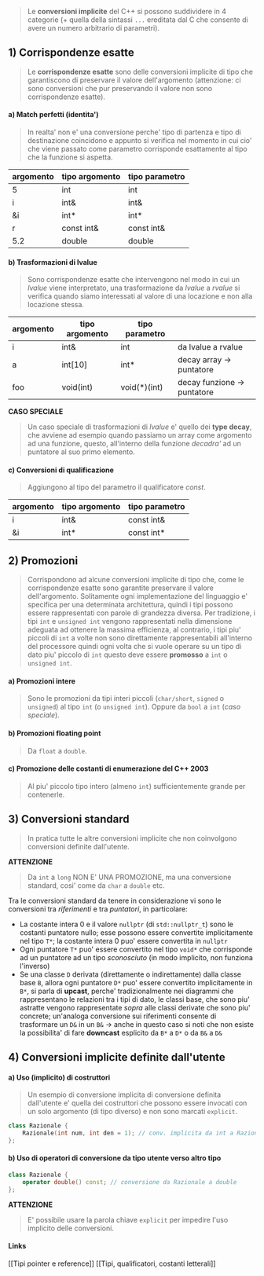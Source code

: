>Le **conversioni implicite** del C++ si possono suddividere in 4 categorie (+ quella della sintassi `...` ereditata dal C che consente di avere un numero arbitrario di parametri).

## 1) Corrispondenze esatte
>Le **corrispondenze esatte** sono delle conversioni implicite di tipo che garantiscono di preservare il valore dell'argomento (attenzione: ci sono conversioni che pur preservando il valore non sono corrispondenze esatte).
#### a) Match perfetti (identita')
>In realta' non e' una conversione perche' tipo di partenza e tipo di destinazione coincidono e appunto si verifica nel momento in cui cio' che viene passato come parametro corrisponde esattamente al tipo che la funzione si aspetta.

| argomento | tipo argomento | tipo parametro |
| --------- | -------------- | -------------- |
| 5         | int            | int            |
| i         | int&           | int&           |
| &i        | int*           | int*           |
| r         | const int&     | const int&     |
| 5.2       | double         | double         |

#### b) Trasformazioni di lvalue
>Sono corrispondenze esatte che intervengono nel modo in cui un *lvalue* viene interpretato, una trasformazione da *lvalue* a *rvalue* si verifica quando siamo interessati al valore di una locazione e non alla locazione stessa.

| argomento | tipo argomento | tipo parametro |                             |
| --------- | -------------- | -------------- | --------------------------- |
| i         | int&           | int            | da lvalue a rvalue          |
| a         | int[10]        | int*           | decay array -> puntatore    |
| foo       | void(int)      | void(*)(int)   | decay funzione -> puntatore |
**CASO SPECIALE**
>Un caso speciale di trasformazioni di *lvalue* e' quello dei **type decay**, che avviene ad esempio quando passiamo un array come argomento ad una funzione, questo, all'interno della funzione *decadra'* ad un puntatore al suo primo elemento.

#### c) Conversioni di qualificazione
>Aggiungono al tipo del parametro il qualificatore *const*.

| argomento | tipo argomento | tipo parametro |
| --------- | -------------- | -------------- |
| i         | int&           | const int&     |
| &i        | int*           | const int*     |

## 2) Promozioni
>Corrispondono ad alcune conversioni implicite di tipo che, come le corrispondenze esatte sono garantite preservare il valore dell'argomento. Solitamente ogni implementazione del linguaggio e' specifica per una determinata architettura, quindi i tipi possono essere rappresentati con parole di grandezza diversa. Per tradizione, i tipi `int` e `unsigned int` vengono rappresentati nella dimensione adeguata ad ottenere la massima efficienza, al contrario, i tipi piu' piccoli di `int` a volte non sono direttamente rappresentabili all'interno del processore quindi ogni volta che si vuole operare su un tipo di dato piu' piccolo di `int` questo deve essere **promosso** a `int` o `unsigned int`.

#### a) Promozioni intere
>Sono le promozioni da tipi interi piccoli (`char/short`, `signed` o `unsigned`) al tipo `int` (o `unsigned int`).
>Oppure da `bool` a `int` (*caso speciale*).

#### b) Promozioni floating point
>Da `float` a `double`.

#### c) Promozione delle costanti di enumerazione del C++ 2003
>Al piu' piccolo tipo intero (almeno `int`) sufficientemente grande per contenerle.


## 3) Conversioni standard
>In pratica tutte le altre conversioni implicite che non coinvolgono conversioni definite dall'utente.

**ATTENZIONE**
>Da `int` a `long` NON E' UNA PROMOZIONE, ma una conversione standard, cosi' come da `char` a `double` etc.

Tra le conversioni standard da tenere in considerazione vi sono le conversioni tra *riferimenti* e tra *puntatori*, in particolare:
- La costante intera 0 e il valore `nullptr` (di `std::nullptr_t`) sono le costanti puntatore nullo; esse possono essere convertite implicitamente nel tipo `T*`; la costante intera 0 puo' essere convertita in `nullptr`
- Ogni puntatore `T*` puo' essere convertito nel tipo `void*` che corrisponde ad un puntatore ad un tipo *sconosciuto* (in modo implicito, non funziona l'inverso)
- Se una classe `D` derivata (direttamente o indirettamente) dalla classe base `B`, allora ogni puntatore `D*` puo' essere convertito implicitamente in `B*`, si parla di **upcast**, perche' tradizionalmente nei diagrammi che rappresentano le relazioni tra i tipi di dato, le classi base, che sono piu' astratte vengono rappresentate *sopra* alle classi derivate che sono piu' concrete; un'analoga conversione sui riferimenti consente di trasformare un `D&` in un `B&` -> anche in questo caso si noti che non esiste la possibilita' di fare **downcast** esplicito da `B*` a `D*` o da `B&` a `D&`

## 4) Conversioni implicite definite dall'utente
#### a) Uso (implicito) di costruttori
>Un esempio di conversione implicita di conversione definita dall'utente e' quella dei costruttori che possono essere invocati con un solo argomento (di tipo diverso) e non sono marcati `explicit`.

```cpp
class Razionale {
	Razionale(int num, int den = 1); // conv. implicita da int a Razionale
};
```

#### b) Uso di operatori di conversione da tipo utente verso altro tipo
```cpp
class Razionale {
	operator double() const; // conversione da Razionale a double
};
```


**ATTENZIONE**
>E' possibile usare la parola chiave `explicit` per impedire l'uso implicito delle conversioni.

#### Links
[[Tipi pointer e reference]]
[[Tipi, qualificatori, costanti letterali]]
